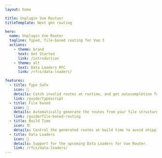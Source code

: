 ```yaml
---
layout: home

title: Unplugin Vue Routuer
titleTemplate: Next gen routing

hero:
  name: Unplugin Vue Router
  tagline: Typed, file-based routing for Vue 3
  actions:
    - theme: brand
      text: Get Started
      link: /introduction
    - theme: alt
      text: Data Loaders RFC
      link: /rfcs/data-loaders/

features:
  - title: Type Safe
    icon: 🔑
    details: Catch invalid routes at runtime, and get autocompletion for links.
    link: /guide/typescript
  - title: File based
    icon: 📁
    details: Automatically generate the routes from your file structure.
    link: /guide/file-based-routing
  - title: Build Time
    icon: 🏗
    details: Control the generated routes at build time to avoid shipping unnecessary code.
  - title: Data Loaders
    icon: 🔄
    details: Support for the upcoming Data Loaders for Vue Router.
    link: /rfcs/data-loaders/
---
```

